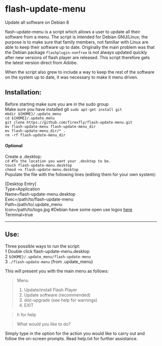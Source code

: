 # flash-update-menu
Update all software on Debian 8

flash-update-menu is a script which allows a user to update all their software from a menu. The script is intended for Debian  GNU/Linux; the purpose is to make sure that family members, not familiar with Linux are able to keep their software up to date. Originally the main problem was that the Debian package `flashplugin-nonfree` is not always updated quickly after new versions of flash player are released. This script therefore gets the latest version direct from Adobe.

When the script also grew to include a way to keep the rest of the software on the system up to date, it was necessary to make it menu driven.

## Installation:
Before starting make sure you are in the sudo group<br>
Make sure you have installed git `sudo apt-get install git`<br>
`mkdir ${HOME}/.update_menu`<br>
`cd ${HOME}/.update_menu`<br>
`git clone https://github.com/firexfly/flash-update-menu.git`<br>
`mv flash-update-menu flash-update-menu_dir`<br>
`mv flash-update-menu_dir/* .`<br>
`rm -rf flash-update-menu_dir`

#### Optional
Create a .desktop:<br>
`cd #To the location you want your .desktop to be.`<br>
`touch flash-update-menu.desktop`<br>
`chmod +x flash-update-menu.desktop`<br>
Populate the file with the following lines (editing them for your own system):

[Desktop Entry]<br>
Type=Application<br>
Name=flash-update-menu.desktop<br>
Exec=/path/to/flash-update-menu<br>
Path=/path/to/.update_menu<br>
Icon=/path/to/logo.jpg #Debian have some open use logos [here](https://www.debian.org/logos/)<br>
Terminal=true

---

## Use:

Three possible ways to run the script:<br>
	1 Double click flash-update-menu.desktop<br>
	2 `${HOME}/.update_menu/flash-update-menu`<br>
	3 `./flash-update-menu` (from .update_menu)

This will present you with the main menu as follows:

>Menu<br>
>    1. Update/install Flash Player<br>
>    2. Update software (recommended)<br>
>    3. dist-upgrade (see help for warnings)<br>
>    0. EXIT

>h for help

>What would you like to do?

Simply type in the option for the action you would like to carry out and follow the on-screen prompts.
Read help.txt for further assistance.
